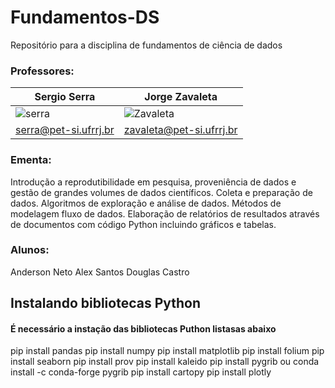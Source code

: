 # Fundamentos-DS
Repositório para a disciplina de fundamentos de ciência de dados

### Professores:

Sergio Serra                  | Jorge Zavaleta
------------------------------|--------------------------------|
 ![serra](imagens/serra.png)  | ![Zavaleta](imagens/zavaleta.png)
[serra@pet-si.ufrrj.br](mailto:serra@pet-si.ufrrj.br) | [zavaleta@pet-si.ufrrj.br](zavaleta@pet-si.ufrrj.br)

### Ementa:
Introdução a reprodutibilidade em pesquisa, proveniência de dados e gestão de grandes volumes de dados científicos. Coleta e preparação de dados. Algoritmos de exploração e análise de dados. Métodos de modelagem fluxo de dados. Elaboração de relatórios de resultados através de documentos com código Python incluindo gráficos e tabelas.

### Alunos:

Anderson Neto
Alex Santos
Douglas Castro


## Instalando bibliotecas Python

#### É necessário a instação das bibliotecas Puthon listasas abaixo

pip install pandas
pip install numpy
pip install matplotlib
pip install folium
pip install seaborn
pip install prov
pip install kaleido
pip install pygrib ou conda install -c conda-forge pygrib
pip install cartopy
pip install plotly
 